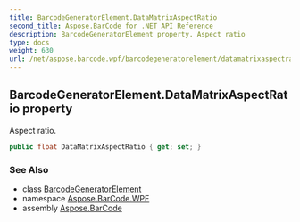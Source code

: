 ```yaml
---
title: BarcodeGeneratorElement.DataMatrixAspectRatio
second_title: Aspose.BarCode for .NET API Reference
description: BarcodeGeneratorElement property. Aspect ratio
type: docs
weight: 630
url: /net/aspose.barcode.wpf/barcodegeneratorelement/datamatrixaspectratio/
---
```

## BarcodeGeneratorElement.DataMatrixAspectRatio property

Aspect ratio.

```csharp
public float DataMatrixAspectRatio { get; set; }
```

### See Also

* class [BarcodeGeneratorElement](../)
* namespace [Aspose.BarCode.WPF](../../../aspose.barcode.wpf/)
* assembly [Aspose.BarCode](../../../)


